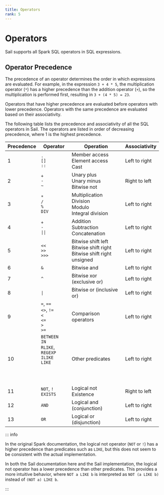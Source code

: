 ```yaml
---
title: Operators
rank: 5
---
```


# Operators

Sail supports all Spark SQL operators in SQL expressions.

## Operator Precedence

The precedence of an operator determines the order in which expressions are evaluated.
For example, in the expression `3 + 4 * 5`, the multiplication operator (`*`) has a higher precedence than the addition operator (`+`), so the multiplication is performed first, resulting in `3 + (4 * 5) = 23`.

Operators that have higher precedence are evaluated before operators with lower precedence. Operators with the same precedence are evaluated based on their associativity.

The following table lists the precedence and associativity of all the SQL operators in Sail.
The operators are listed in order of decreasing precedence, where 1 is the highest precedence.

<table tabindex="0">
  <thead>
    <tr>
      <th>Precedence</th>
      <th>Operator</th>
      <th>Operation</th>
      <th>Associativity</th>
    </tr>
  </thead>
  <tbody>
    <tr>
      <td>1</td>
      <td><code>.</code><br /><code>[]</code><br /><code>::</code></td>
      <td>Member access<br />Element access<br />Cast</td>
      <td>Left to right</td>
    </tr>
    <tr>
      <td>2</td>
      <td><code>+</code><br /><code>-</code><br /><code>~</code></td>
      <td>Unary plus<br />Unary minus<br />Bitwise not</td>
      <td>Right to left</td>
    </tr>
    <tr>
      <td>3</td>
      <td>
        <code>*</code><br /><code>/</code><br /><code>%</code><br /><code
          >DIV</code
        >
      </td>
      <td>Multiplication<br />Division<br />Modulo<br />Integral division</td>
      <td>Left to right</td>
    </tr>
    <tr>
      <td>4</td>
      <td><code>+</code><br /><code>-</code><br /><code>||</code></td>
      <td>Addition<br />Subtraction<br />Concatenation</td>
      <td>Left to right</td>
    </tr>
    <tr>
      <td>5</td>
      <td>
        <code>&lt;&lt;</code><br /><code>&gt;&gt;</code><br /><code
          >&gt;&gt;&gt;</code
        >
      </td>
      <td>
        Bitwise shift left<br />Bitwise shift right<br />Bitwise shift right
        unsigned
      </td>
      <td>Left to right</td>
    </tr>
    <tr>
      <td>6</td>
      <td><code>&amp;</code></td>
      <td>Bitwise and</td>
      <td>Left to right</td>
    </tr>
    <tr>
      <td>7</td>
      <td><code>^</code></td>
      <td>Bitwise xor (exclusive or)</td>
      <td>Left to right</td>
    </tr>
    <tr>
      <td>8</td>
      <td><code>|</code></td>
      <td>Bitwise or (inclusive or)</td>
      <td>Left to right</td>
    </tr>
    <tr>
      <td>9</td>
      <td>
        <code>=</code>, <code>==</code><br /><code>&lt;&gt;</code>,
        <code>!=</code><br /><code>&lt;</code><br /><code>&lt;=</code
        ><br /><code>&gt;</code><br /><code>&gt;=</code>
      </td>
      <td>Comparison operators</td>
      <td>Left to right</td>
    </tr>
    <tr>
      <td>10</td>
      <td>
        <code>BETWEEN</code><br /><code>IN</code><br /><code>RLIKE</code>,
        <code>REGEXP</code><br /><code>ILIKE</code><br /><code>LIKE</code
        ><br /><code><SyntaxText raw="'IS '['NOT ']'NULL'" /></code><br />
        <code><SyntaxText raw="'IS '['NOT ']'TRUE'" /></code><br /><code
          ><SyntaxText raw="'IS '['NOT ']'FALSE'" /></code
        ><br /><code><SyntaxText raw="'IS '['NOT ']'DISTINCT FROM'" /></code>
      </td>
      <td>Other predicates</td>
      <td>Left to right</td>
    </tr>
    <tr>
      <td>11</td>
      <td><code>NOT</code>, <code>!</code><br /><code>EXISTS</code></td>
      <td>Logical not<br />Existence</td>
      <td>Right to left</td>
    </tr>
    <tr>
      <td>12</td>
      <td><code>AND</code></td>
      <td>Logical and (conjunction)</td>
      <td>Left to right</td>
    </tr>
    <tr>
      <td>13</td>
      <td><code>OR</code></td>
      <td>Logical or (disjunction)</td>
      <td>Left to right</td>
    </tr>
  </tbody>
</table>

::: info

In the original Spark documentation, the logical not operator (`NOT` or `!`) has a
higher precedence than predicates such as `LIKE`,
but this does not seem to be consistent with the actual implementation.

In both the Sail documentation here and the Sail implementation, the logical not operator has a lower precedence than other predicates.
This provides a more intuitive behavior, where `NOT a LIKE b` is interpreted as `NOT (a LIKE b)` instead of `(NOT a) LIKE b`.

:::

<script setup>
import SyntaxText from "@theme/components/SyntaxText.vue";
</script>
